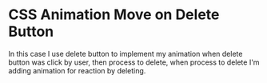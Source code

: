 # CSS Animation Move on Delete Button

In this case I use delete button to implement my animation
when delete button was click by user, then process to delete, when process to delete I'm adding animation for reaction by deleting.
